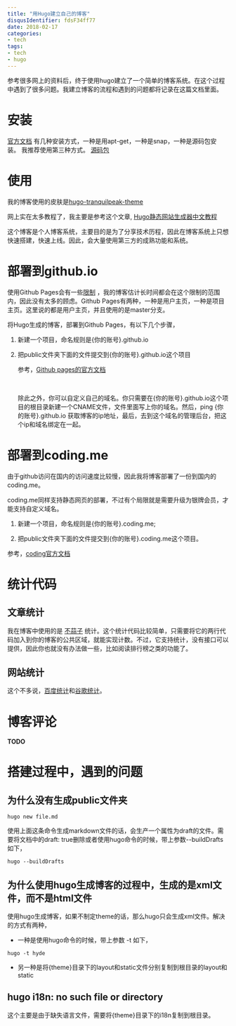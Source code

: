 ```yaml
---
title: "用Hugo建立自己的博客"
disqusIdentifier: fdsF34ff77
date: 2018-02-17
categories:
- tech
tags:
- tech
- hugo
---
```



<!--toc-->
<!--more-->

参考很多网上的资料后，终于使用hugo建立了一个简单的博客系统。在这个过程中遇到了很多问题。我建立博客的流程和遇到的问题都将记录在这篇文档里面。

# 安装

[官方文档]( https://gohugo.io/getting-started/installing/#linux)
有几种安装方式，一种是用apt-get，一种是snap，一种是源码包安装。
我推荐使用第三种方式。
[源码包](https://github.com/gohugoio/hugo/releases)

# 使用

我的博客使用的皮肤是[hugo-tranquilpeak-theme](https://github.com/kakawait/hugo-tranquilpeak-theme)

网上实在太多教程了，我主要是参考这个文章, [Hugo静态网站生成器中文教程](http://nanshu.wang/post/2015-01-31/)

这个博客是个人博客系统，主要目的是为了分享技术历程，因此在博客系统上只想快速搭建，快速上线。因此，会大量使用第三方的成熟功能和系统。

# 部署到github.io
使用Github Pages会有一些[限制](https://help.github.com/articles/what-is-github-pages/#usage-limits) ，我的博客估计长时间都会在这个限制的范围内，因此没有太多的顾虑。Github Pages有两种，一种是用户主页，一种是项目主页。这里说的都是用户主页，并且使用的是master分支。

将Hugo生成的博客，部署到Github Pages，有以下几个步骤，

1. 新建一个项目，命名规则是{你的账号}.github.io

2. 把public文件夹下面的文件提交到{你的账号}.github.io这个项目

   参考，[Github pages的官方文档](https://help.github.com/articles/user-organization-and-project-pages/)

   ​

   除此之外，你可以自定义自己的域名。你只需要在{你的账号}.github.io这个项目的根目录新建一个CNAME文件，文件里面写上你的域名。然后，ping {你的账号}.github.io 获取博客的ip地址，最后，去到这个域名的管理后台，把这个ip和域名绑定在一起。

# 部署到coding.me

由于github访问在国内的访问速度比较慢，因此我将博客部署了一份到国内的coding.me。

coding.me同样支持静态网页的部署，不过有个局限就是需要升级为银牌会员，才能支持自定义域名。

1. 新建一个项目，命名规则是{你的账号}.coding.me;

2. 把public文件夹下面的文件提交到{你的账号}.coding.me这个项目。

参考，[coding官方文档](https://coding.net/help/doc/pages/creating-pages.html)

# 统计代码

## 文章统计

我在博客中使用的是 [不蒜子](http://busuanzi.ibruce.info/) 统计。这个统计代码比较简单，只需要将它的两行代码加入到你的博客的公共区域，就能实现计数。不过，它支持统计，没有接口可以提供，因此你也就没有办法做一些，比如阅读排行榜之类的功能了。

## 网站统计

这个不多说，[百度统计](http://tongji.baidu.com/)和[谷歌统计](http://www.google.cn/webmasters/)。

# 博客评论

**TODO**



# 搭建过程中，遇到的问题
## 为什么没有生成public文件夹

```shell
hugo new file.md
```
使用上面这条命令生成markdown文件的话，会生产一个属性为draft的文件。需要将文档中的draft: true删除或者使用hugo命令的时候，带上参数--buildDrafts 如下，

```shell
hugo --buildDrafts
```

## 为什么使用hugo生成博客的过程中，生成的是xml文件，而不是html文件
使用hugo生成博客，如果不制定theme的话，那么hugo只会生成xml文件。解决的方式有两种，

* 一种是使用hugo命令的时候，带上参数 -t 如下，

```shell
hugo -t hyde
```

* 另一种是将{theme}目录下的layout和static文件分别复制到根目录的layout和static

## hugo i18n: no such file or directory
这个主要是由于缺失语言文件，需要将{theme}目录下的i18n复制到根目录。
